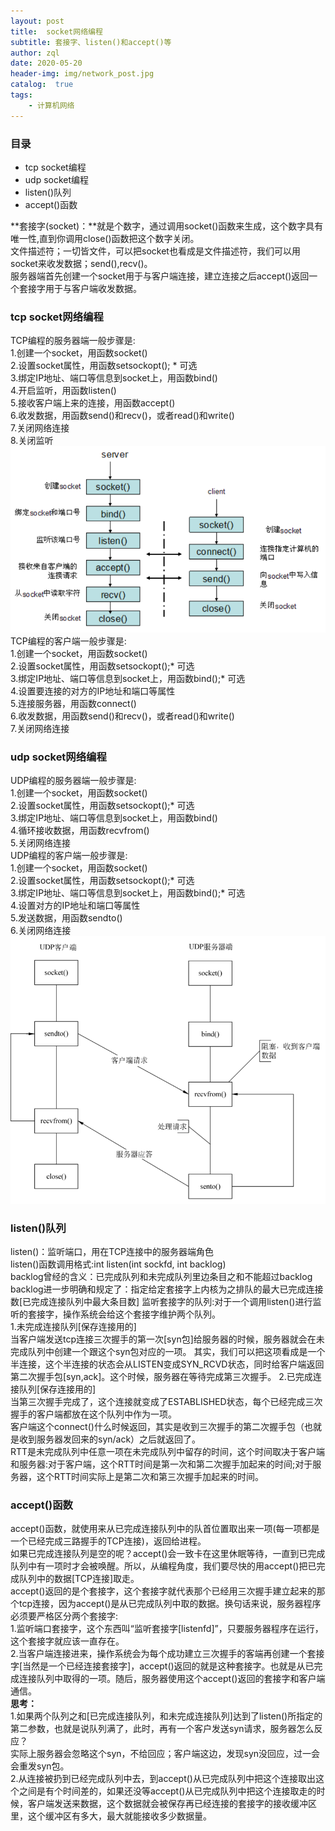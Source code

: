 ```yaml
---
layout: post
title:  socket网络编程
subtitle: 套接字、listen()和accept()等
author: zql
date: 2020-05-20
header-img: img/network_post.jpg
catalog:  true
tags:
    - 计算机网络
---
```

### 目录  
 - tcp socket编程
 - udp socket编程
 - listen()队列
 - accept()函数
 
**套接字(socket)：**就是个数字，通过调用socket()函数来生成，这个数字具有唯一性,直到你调用close()函数把这个数字关闭。  
文件描述符；一切皆文件，可以把socket也看成是文件描述符，我们可以用socket来收发数据；send(),recv()。  
服务器端首先创建一个socket用于与客户端连接，建立连接之后accept()返回一个套接字用于与客户端收发数据。  
### tcp socket网络编程  
TCP编程的服务器端一般步骤是:   
1.创建一个socket，用函数socket()   
2.设置socket属性，用函数setsockopt(); * 可选  
3.绑定IP地址、端口等信息到socket上，用函数bind()   
4.开启监听，用函数listen()  
5.接收客户端上来的连接，用函数accept()  
6.收发数据，用函数send()和recv()，或者read()和write()   
7.关闭网络连接   
8.关闭监听   
![avatar](/img/tcpsocket_post.png)  
TCP编程的客户端一般步骤是:  
1.创建一个socket，用函数socket()  
2.设置socket属性，用函数setsockopt();* 可选  
3.绑定IP地址、端口等信息到socket上，用函数bind();* 可选  
4.设置要连接的对方的IP地址和端口等属性   
5.连接服务器，用函数connect()  
6.收发数据，用函数send()和recv()，或者read()和write()   
7.关闭网络连接  
### udp socket网络编程  
UDP编程的服务器端一般步骤是:  
1.创建一个socket，用函数socket()  
2.设置socket属性，用函数setsockopt();* 可选   
3.绑定IP地址、端口等信息到socket上，用函数bind()  
4.循环接收数据，用函数recvfrom()   
5.关闭网络连接  
UDP编程的客户端一般步骤是:  
1.创建一个socket，用函数socket()  
2.设置socket属性，用函数setsockopt();* 可选   
3.绑定IP地址、端口等信息到socket上，用函数bind();* 可选   
4.设置对方的IP地址和端口等属性  
5.发送数据，用函数sendto()  
6.关闭网络连接  
![avatar](/img/udpsocket_post.png)  
### listen()队列  
listen()：监听端口，用在TCP连接中的服务器端角色  
listen()函数调用格式:int listen(int sockfd, int backlog)  
backlog曾经的含义：已完成队列和未完成队列里边条目之和不能超过backlog  
backlog进一步明确和规定了：指定给定套接字上内核为之排队的最大已完成连接数[已完成连接队列中最大条目数]
监听套接字的队列:对于一个调用listen()进行监听的套接字，操作系统会给这个套接字维护两个队列。  
1.未完成连接队列[保存连接用的]  
当客户端发送tcp连接三次握手的第一次[syn包]给服务器的时候，服务器就会在未完成队列中创建一个跟这个syn包对应的一项。
其实，我们可以把这项看成是一个半连接，这个半连接的状态会从LISTEN变成SYN_RCVD状态，同时给客户端返回第二次握手包[syn,ack]。这个时候，服务器在等待完成第三次握手。
2.已完成连接队列[保存连接用的]  
当第三次握手完成了，这个连接就变成了ESTABLISHED状态，每个已经完成三次握手的客户端都放在这个队列中作为一项。  
客户端这个connect()什么时候返回，其实是收到三次握手的第二次握手包（也就是收到服务器发回来的syn/ack）之后就返回了。  
RTT是未完成队列中任意一项在未完成队列中留存的时间，这个时间取决于客户端和服务器:对于客户端，这个RTT时间是第一次和第二次握手加起来的时间;对于服务器，这个RTT时间实际上是第二次和第三次握手加起来的时间。  
### accept()函数  
accept()函数，就使用来从已完成连接队列中的队首位置取出来一项(每一项都是一个已经完成三路握手的TCP连接)，返回给进程。  
如果已完成连接队列是空的呢？accept()会一致卡在这里休眠等待，一直到已完成队列中有一项时才会被唤醒。所以，从编程角度，我们要尽快的用accept()把已完成队列中的数据[TCP连接]取走。  
accept()返回的是个套接字，这个套接字就代表那个已经用三次握手建立起来的那个tcp连接，因为accept()是从已完成队列中取的数据。换句话来说，服务器程序必须要严格区分两个套接字:  
1.监听端口套接字，这个东西叫“监听套接字[listenfd]”，只要服务器程序在运行，这个套接字就应该一直存在。  
2.当客户端连接进来，操作系统会为每个成功建立三次握手的客端再创建一个套接字[当然是一个已经连接套接字]，accept()返回的就是这种套接字。也就是从已完成连接队列中取得的一项。随后，服务器使用这个accept()返回的套接字和客户端通信。  
**思考：**  
1.如果两个队列之和[已完成连接队列，和未完成连接队列]达到了listen()所指定的第二参数，也就是说队列满了，此时，再有一个客户发送syn请求，服务器怎么反应？  
实际上服务器会忽略这个syn，不给回应；客户端这边，发现syn没回应，过一会会重发syn包。  
2.从连接被扔到已经完成队列中去，到accept()从已完成队列中把这个连接取出这个之间是有个时间差的，如果还没等accept()从已完成队列中把这个连接取走的时候，客户端发送来数据，这个数据就会被保存再已经连接的套接字的接收缓冲区里，这个缓冲区有多大，最大就能接收多少数据量。  
